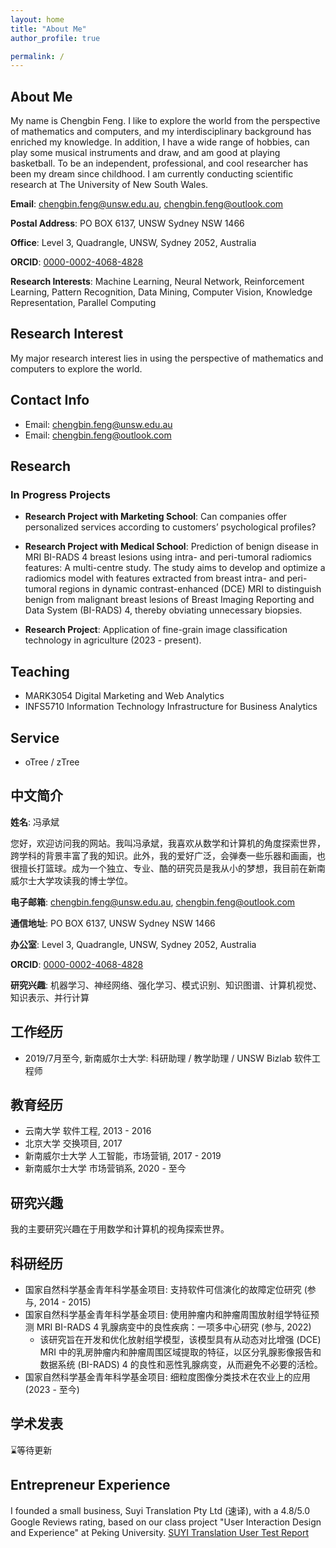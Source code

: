 ```yaml
---
layout: home
title: "About Me"
author_profile: true

permalink: /
---
```

## About Me

My name is Chengbin Feng. I like to explore the world from the perspective of mathematics and computers, and my interdisciplinary background has enriched my knowledge. In addition, I have a wide range of hobbies, can play some musical instruments and draw, and am good at playing basketball. To be an independent, professional, and cool researcher has been my dream since childhood. I am currently conducting scientific research at The University of New South Wales.

**Email**: [chengbin.feng@unsw.edu.au](mailto:chengbin.feng@unsw.edu.au), [chengbin.feng@outlook.com](mailto:chengbin.feng@outlook.com)

**Postal Address**: PO BOX 6137, UNSW Sydney NSW 1466

**Office**: Level 3, Quadrangle, UNSW, Sydney 2052, Australia

**ORCID**: [0000-0002-4068-4828](https://orcid.org/0000-0002-4068-4828)

**Research Interests**: Machine Learning, Neural Network, Reinforcement Learning, Pattern Recognition, Data Mining, Computer Vision, Knowledge Representation, Parallel Computing

## Research Interest

My major research interest lies in using the perspective of mathematics and computers to explore the world.

## Contact Info

- Email: [chengbin.feng@unsw.edu.au](mailto:chengbin.feng@unsw.edu.au)
- Email: [chengbin.feng@outlook.com](mailto:chengbin.feng@outlook.com)

## Research

### In Progress Projects

- **Research Project with Marketing School**: Can companies offer personalized services according to customers’ psychological profiles?

- **Research Project with Medical School**: Prediction of benign disease in MRI BI-RADS 4 breast lesions using intra- and peri-tumoral radiomics features: A multi-centre study. The study aims to develop and optimize a radiomics model with features extracted from breast intra- and peri-tumoral regions in dynamic contrast-enhanced (DCE) MRI to distinguish benign from malignant breast lesions of Breast Imaging Reporting and Data System (BI-RADS) 4, thereby obviating unnecessary biopsies.

- **Research Project**: Application of fine-grain image classification technology in agriculture (2023 - present).

## Teaching

- MARK3054 Digital Marketing and Web Analytics
- INFS5710 Information Technology Infrastructure for Business Analytics

## Service

- oTree / zTree

## 中文简介

**姓名**: 冯承斌

您好，欢迎访问我的网站。我叫冯承斌，我喜欢从数学和计算机的角度探索世界，跨学科的背景丰富了我的知识。此外，我的爱好广泛，会弹奏一些乐器和画画，也很擅长打篮球。成为一个独立、专业、酷的研究员是我从小的梦想，我目前在新南威尔士大学攻读我的博士学位。

**电子邮箱**: [chengbin.feng@unsw.edu.au](mailto:chengbin.feng@unsw.edu.au), [chengbin.feng@outlook.com](mailto:chengbin.feng@outlook.com)

**通信地址**: PO BOX 6137, UNSW Sydney NSW 1466

**办公室**: Level 3, Quadrangle, UNSW, Sydney 2052, Australia

**ORCID**: [0000-0002-4068-4828](https://orcid.org/0000-0002-4068-4828)

**研究兴趣**: 机器学习、神经网络、强化学习、模式识别、知识图谱、计算机视觉、知识表示、并行计算

## 工作经历

- 2019/7月至今, 新南威尔士大学: 科研助理 / 教学助理 / UNSW Bizlab 软件工程师

## 教育经历

- 云南大学 软件工程, 2013 - 2016
- 北京大学 交换项目, 2017
- 新南威尔士大学 人工智能，市场营销, 2017 - 2019
- 新南威尔士大学 市场营销系, 2020 - 至今

## 研究兴趣

我的主要研究兴趣在于用数学和计算机的视角探索世界。

## 科研经历

- 国家自然科学基金青年科学基金项目: 支持软件可信演化的故障定位研究 (参与, 2014 - 2015)
- 国家自然科学基金青年科学基金项目: 使用肿瘤内和肿瘤周围放射组学特征预测 MRI BI-RADS 4 乳腺病变中的良性疾病：一项多中心研究 (参与, 2022)
  - 该研究旨在开发和优化放射组学模型，该模型具有从动态对比增强 (DCE) MRI 中的乳房肿瘤内和肿瘤周围区域提取的特征，以区分乳腺影像报告和数据系统 (BI-RADS) 4 的良性和恶性乳腺病变，从而避免不必要的活检。
- 国家自然科学基金青年科学基金项目: 细粒度图像分类技术在农业上的应用 (2023 - 至今)

## 学术发表

⌛️等待更新

## Entrepreneur Experience

I founded a small business, Suyi Translation Pty Ltd (速译), with a 4.8/5.0 Google Reviews rating, based on our class project "User Interaction Design and Experience" at Peking University. [SUYI Translation User Test Report](https://www.suyitranslation.com)

